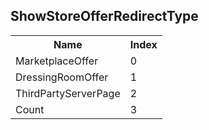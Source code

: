 ## ShowStoreOfferRedirectType

<table><tr><th>Name</th><th>Index</th><tr><td>MarketplaceOffer</td><td>0</td></tr><tr><td>DressingRoomOffer</td><td>1</td></tr><tr><td>ThirdPartyServerPage</td><td>2</td></tr><tr><td>Count</td><td>3</td></tr></table>
